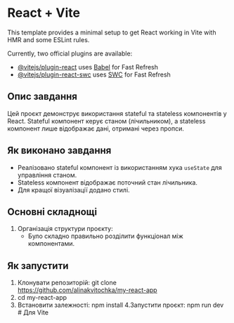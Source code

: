 # React + Vite

This template provides a minimal setup to get React working in Vite with HMR and some ESLint rules.

Currently, two official plugins are available:

- [@vitejs/plugin-react](https://github.com/vitejs/vite-plugin-react/blob/main/packages/plugin-react/README.md) uses [Babel](https://babeljs.io/) for Fast Refresh
- [@vitejs/plugin-react-swc](https://github.com/vitejs/vite-plugin-react-swc) uses [SWC](https://swc.rs/) for Fast Refresh

## Опис завдання

Цей проєкт демонструє використання stateful та stateless компонентів у React. Stateful компонент керує станом (лічильником), а stateless компонент лише відображає дані, отримані через пропси.

## Як виконано завдання

- Реалізовано stateful компонент із використанням хука `useState` для управління станом.
- Stateless компонент відображає поточний стан лічильника.
- Для кращої візуалізації додано стилі.

## Основні складнощі

1. Організація структури проєкту:
   - Було складно правильно розділити функціонал між компонентами.

## Як запустити

1. Клонувати репозиторій:
   git clone https://github.com/alinakvitochka/my-react-app
2. cd my-react-app
3. Встановити залежності:
   npm install
   4.Запустити проєкт:
   npm run dev # Для Vite
